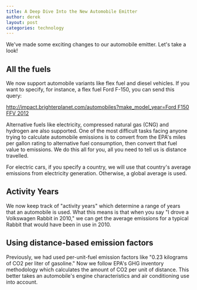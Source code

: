 ```yaml
---
title: A Deep Dive Into the New Automobile Emitter
author: derek
layout: post
categories: technology
---
```


We've made some exciting changes to our automobile emitter. Let's take a look!

<!-- more start -->

## All the fuels

We now support automobile variants like flex fuel and diesel vehicles. If you want to specify, for instance, a flex fuel Ford F-150, you can send this query:

[http://impact.brighterplanet.com/automobiles?make_model_year=Ford F150 FFV 2012](http://impact.brighterplanet.com/automobiles?make_model_year=Ford%20F150%20FFV%202012)

Alternative fuels like electricity, compressed natural gas (CNG) and hydrogen are also supported. One of the most difficult tasks facing anyone trying to calculate automobile emissions is to convert from the EPA's miles per gallon rating to alternative fuel consumption, then convert that fuel value to emissions. We do this all for you, all you need to tell us is distance travelled.

For electric cars, if you specify a country, we will use that country's average emissions from electricity generation. Otherwise, a global average is used.

## Activity Years

We now keep track of "activity years" which determine a range of years that an automobile is used. What this means is that when you say "I drove a Volkswagen Rabbit in 2010," we can get the average emissions for a typical Rabbit that would have been in use in 2010.

## Using distance-based emission factors

Previously, we had used per-unit-fuel emission factors like "0.23 kilograms of CO2 per liter of gasoline." Now we follow EPA's GHG inventory methodology which calculates the amount of CO2 per unit of distance. This better takes an automobile's engine characteristics and air conditioning use into account. 

<!-- more end -->
